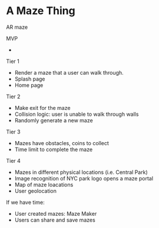 # A Maze Thing

AR maze

MVP

-

Tier 1

- Render a maze that a user can walk through.
- Splash page
- Home page

Tier 2

- Make exit for the maze
- Collision logic: user is unable to walk through walls
- Randomly generate a new maze

Tier 3

- Mazes have obstacles, coins to collect
- Time limit to complete the maze

Tier 4

- Mazes in different physical locations (i.e. Central Park)
- Image recognition of NYC park logo opens a maze portal
- Map of maze loacations
- User geolocation

If we have time:

- User created mazes: Maze Maker
- Users can share and save mazes
